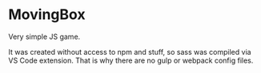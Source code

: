 # MovingBox
Very simple JS game.

It was created without access to npm and stuff, so sass was compiled via VS Code extension. That is why there are no gulp or webpack config files.

